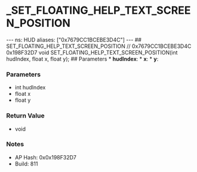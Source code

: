 # _SET_FLOATING_HELP_TEXT_SCREEN_POSITION

--- ns: HUD aliases: ["0x7679CC1BCEBE3D4C"] --- ## SET_FLOATING_HELP_TEXT_SCREEN_POSITION  // 0x7679CC1BCEBE3D4C 0x198F32D7 void SET_FLOATING_HELP_TEXT_SCREEN_POSITION(int hudIndex, float x, float y);  ## Parameters * **hudIndex**: * **x**: * **y**:

### Parameters
* int hudIndex
* float x
* float y

### Return Value
* void

### Notes
* AP Hash: 0x0x198F32D7
* Build: 811

